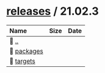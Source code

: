 ---
---

# [releases](/releases/) / 21.02.3


| Name | Size | Date |
|:---|---:|---|
| 📁 [..](../) | | |
| 📁 [packages](packages) | | |
| 📁 [targets](targets) | | |

